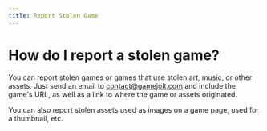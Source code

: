 ```yaml
---
title: Report Stolen Game
---
```


# How do I report a stolen game?

You can report stolen games or games that use stolen art, music, or other assets. Just send an email to [contact@gamejolt.com](contact@gamejolt.com) and include the game's URL, as well as a link to where the game or assets originated.

You can also report stolen assets used as images on a game page, used for a thumbnail, etc.
